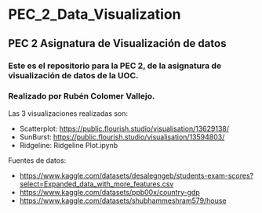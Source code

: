 # PEC_2_Data_Visualization
## PEC 2 Asignatura de Visualización de datos

### Este es el repositorio para la PEC 2, de la asignatura de visualización de datos de la UOC.
### Realizado por Rubén Colomer Vallejo.

Las 3 visualizaciones realizadas son: 

* Scatterplot: https://public.flourish.studio/visualisation/13629138/
* SunBurst: https://public.flourish.studio/visualisation/13594803/
* Ridgeline: Ridgeline Plot.ipynb

Fuentes de datos:

* https://www.kaggle.com/datasets/desalegngeb/students-exam-scores?select=Expanded_data_with_more_features.csv
* https://www.kaggle.com/datasets/ppb00x/country-gdp
* https://www.kaggle.com/datasets/shubhammeshram579/house

